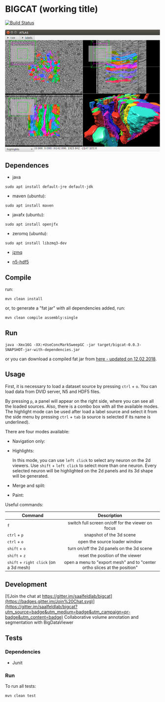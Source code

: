 # BIGCAT (working title)

[![Build Status](https://travis-ci.org/ssinhaleite/bigcat.svg?branch=javafx-generic-listeners)](https://travis-ci.org/ssinhaleite/bigcat)

![screenshot](https://raw.githubusercontent.com/ssinhaleite/bigcat/javafx-generic-listeners/img/bigcat-20171207.png)

## Dependences

* java
```shell
sudo apt install default-jre default-jdk
```

* maven (ubuntu):
```shell
sudo apt install maven
```

* javafx (ubuntu):

```shell
sudo apt install openjfx
```

* zeromq (ubuntu):

```shell
sudo apt install libzmq3-dev
```
* [jzmq](https://github.com/zeromq/jzmq)

* [n5-hdf5](https://github.com/saalfeldlab/n5-hdf5)

## Compile

run:

```shell
mvn clean install
```

or, to generate a "fat jar" with all dependencies added, run:

```shell
mvn clean compile assembly:single
```

## Run

```shell
java -Xmx16G -XX:+UseConcMarkSweepGC -jar target/bigcat-0.0.3-SNAPSHOT-jar-with-dependencies.jar
```

or you can download a compiled fat jar from [here - updated on 12.02.2018](https://www.dropbox.com/s/hc01c2vxvfyaxfr/bigcat-0.0.3-SNAPSHOT-jar-with-dependencies-12022018.jar?dl=0).

## Usage

First, it is necessary to load a dataset source by pressing `ctrl` + `o`.
You can load data from DVID server, N5 and HDF5 files.

By pressing `p`, a panel will appear on the right side, where you can see all the loaded sources. Also, there is a combo box with all the available modes.
The highlight mode can be used after load a label source and select it from the side menu by pressing `ctrl` + `tab` (a source is selected if its name is underlined).

There are four modes available:
* Navigation only:

* Highlights:

   In this mode, you can use `left click` to select any neuron on the 2d viewers. Use `shift` + `left click` to select more than one neuron.
   Every selected neuron will be highlighted on the 2d panels and its 3d shape will be generated.

* Merge and split:

* Paint:


Useful commands:

| Command                 | Description        |
| ----------------------- |:------------------:|
| `f` | switch full screen on/off for the viewer on focus |
| `ctrl` + `p` | snapshot of the 3d scene |
| `ctrl` + `o` | open the source loader window |
| `shift` + `o` | turn on/off the 2d panels on the 3d scene |
| `shift` + `z` | reset the position of the viewer |
| `shift` + `right click` (on a 3d mesh)| open a menu to "export mesh" and to "center ortho slices at the position" |


## Development

[![Join the chat at https://gitter.im/saalfeldlab/bigcat](https://badges.gitter.im/Join%20Chat.svg)](https://gitter.im/saalfeldlab/bigcat?utm_source=badge&utm_medium=badge&utm_campaign=pr-badge&utm_content=badge)
Collaborative volume annotation and segmentation with BigDataViewer

## Tests

### Dependencies
* Junit

### Run

To run all tests:
```
mvn clean test
```

